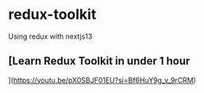 # redux-toolkit
Using redux with nextjs13

## [Learn Redux Toolkit in under 1 hour
](https://youtu.be/pX0SBJF01EU?si=Bf6HuY9g_v_9rCRM)
